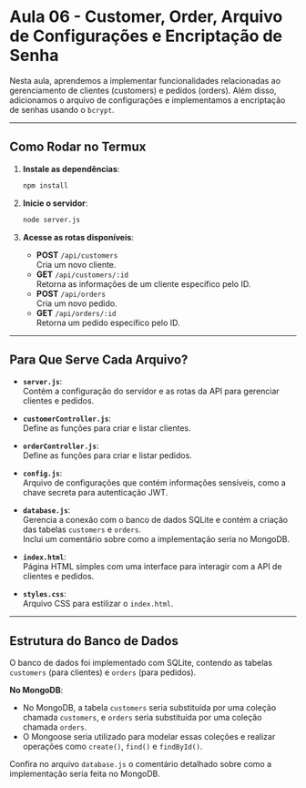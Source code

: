 # Aula 06 - Customer, Order, Arquivo de Configurações e Encriptação de Senha

Nesta aula, aprendemos a implementar funcionalidades relacionadas ao gerenciamento de clientes (customers) e pedidos (orders). Além disso, adicionamos o arquivo de configurações e implementamos a encriptação de senhas usando o `bcrypt`.

---

## Como Rodar no Termux

1. **Instale as dependências**:
   ```bash
   npm install
   ```

2. **Inicie o servidor**:
   ```bash
   node server.js
   ```

3. **Acesse as rotas disponíveis**:
   - **POST** `/api/customers`  
     Cria um novo cliente.
   - **GET** `/api/customers/:id`  
     Retorna as informações de um cliente específico pelo ID.
   - **POST** `/api/orders`  
     Cria um novo pedido.
   - **GET** `/api/orders/:id`  
     Retorna um pedido específico pelo ID.

---

## Para Que Serve Cada Arquivo?

- **`server.js`**:  
  Contém a configuração do servidor e as rotas da API para gerenciar clientes e pedidos.

- **`customerController.js`**:  
  Define as funções para criar e listar clientes.

- **`orderController.js`**:  
  Define as funções para criar e listar pedidos.

- **`config.js`**:  
  Arquivo de configurações que contém informações sensíveis, como a chave secreta para autenticação JWT.

- **`database.js`**:  
  Gerencia a conexão com o banco de dados SQLite e contém a criação das tabelas `customers` e `orders`.  
  Inclui um comentário sobre como a implementação seria no MongoDB.

- **`index.html`**:  
  Página HTML simples com uma interface para interagir com a API de clientes e pedidos.

- **`styles.css`**:  
  Arquivo CSS para estilizar o `index.html`.

---

## Estrutura do Banco de Dados

O banco de dados foi implementado com SQLite, contendo as tabelas `customers` (para clientes) e `orders` (para pedidos).

**No MongoDB**:
- No MongoDB, a tabela `customers` seria substituída por uma coleção chamada `customers`, e `orders` seria substituída por uma coleção chamada `orders`.  
- O Mongoose seria utilizado para modelar essas coleções e realizar operações como `create()`, `find()` e `findById()`.

Confira no arquivo `database.js` o comentário detalhado sobre como a implementação seria feita no MongoDB.
